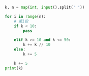 
<BlogInfo title="51.吃利息" author="白日梦想猿" pv=0 read_times=0 pre_cost_time=0分9秒 category="leetcode" tag_list="['leetcode']" create_time="2022.03.27 11:13:02" update_time="2023.06.15 18:58:29" />

```python
k, n = map(int, input().split(' '))

for i in range(n):
    # 第i轮
    if k < 10:
        pass

    elif k >= 10 and k <= 50:
        k += k // 10
    else:
        k += 5

    k += 5
print(k)

```
